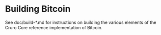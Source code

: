 Building Bitcoin
================

See doc/build-*.md for instructions on building the various
elements of the Cruro Core reference implementation of Bitcoin.
